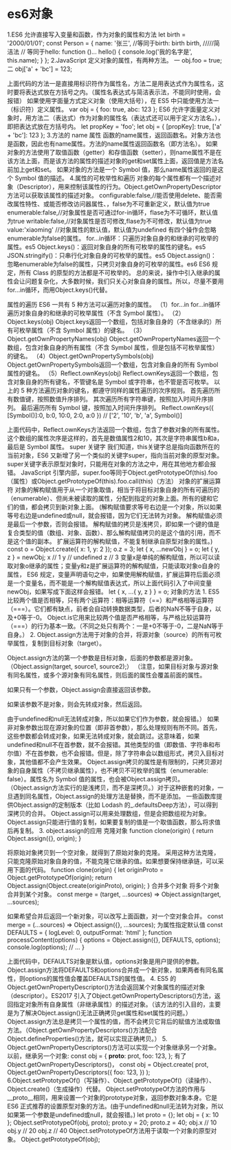 # es6对象

1.ES6 允许直接写入变量和函数，作为对象的属性和方法
let birth = '2000/01/01';
const Person = {
  name: '张三',
  //等同于birth: birth
  birth,    /////简洁法
  // 等同于hello: function ()...
  hello() { console.log('我的名字是', this.name); }
};
2.JavaScript 定义对象的属性，有两种方法。
一
obj.foo = true;
二
obj['a' + 'bc'] = 123;

上面代码的方法一是直接用标识符作为属性名，方法二是用表达式作为属性名，这时要将表达式放在方括号之内。（属性名表达式与简洁表示法，不能同时使用，会报错）
如果使用字面量方式定义对象（使用大括号），在 ES5 中只能使用方法一（标识符）定义属性。
var obj = {
  foo: true,
  abc: 123
};
ES6 允许字面量定义对象时，用方法二（表达式）作为对象的属性名（表达式还可以用于定义方法名。），即把表达式放在方括号内。
let propKey = 'foo';
let obj = {
  [propKey]: true,
  ['a' + 'bc']: 123
};
3.方法的 name 属性
函数的name属性，返回函数名。对象方法也是函数，因此也有name属性。方法的name属性返回函数名（即方法名）。
如果对象的方法使用了取值函数（getter）和存值函数（setter），则name属性不是在该方法上面，而是该方法的属性的描述对象的get和set属性上面，返回值是方法名前加上get和set。
如果对象的方法是一个 Symbol 值，那么name属性返回的是这个 Symbol 值的描述。
4.属性的可枚举性和遍历
对象的每个属性都有一个描述对象（Descriptor），用来控制该属性的行为。Object.getOwnPropertyDescriptor方法可以获取该属性的描述对象。
    configurable:false,//能否使用delete、能否需改属性特性、或能否修改访问器属性、，false为不可重新定义，默认值为true
    enumerable:false,//对象属性是否可通过for-in循环，flase为不可循环，默认值为true
    writable:false,//对象属性是否可修改,flase为不可修改，默认值为true
    value:'xiaoming' //对象属性的默认值，默认值为undefined
有四个操作会忽略enumerable为false的属性。
for...in循环：只遍历对象自身的和继承的可枚举的属性。es5
Object.keys()：返回对象自身的所有可枚举的属性的键名。es5
JSON.stringify()：只串行化对象自身的可枚举的属性。es5
Object.assign()： 忽略enumerable为false的属性，只拷贝对象自身的可枚举的属性。es6
ES6 规定，所有 Class 的原型的方法都是不可枚举的。
总的来说，操作中引入继承的属性会让问题复杂化，大多数时候，我们只关心对象自身的属性。所以，尽量不要用for...in循环，而用Object.keys()代替。

属性的遍历
ES6 一共有 5 种方法可以遍历对象的属性。
（1）for...in
for...in循环遍历对象自身的和继承的可枚举属性（不含 Symbol 属性）。
（2）Object.keys(obj)
Object.keys返回一个数组，包括对象自身的（不含继承的）所有可枚举属性（不含 Symbol 属性）的键名。
（3）Object.getOwnPropertyNames(obj)
Object.getOwnPropertyNames返回一个数组，包含对象自身的所有属性（不含 Symbol 属性，但是包括不可枚举属性）的键名。
（4）Object.getOwnPropertySymbols(obj)
Object.getOwnPropertySymbols返回一个数组，包含对象自身的所有 Symbol 属性的键名。
（5）Reflect.ownKeys(obj)
Reflect.ownKeys返回一个数组，包含对象自身的所有键名，不管键名是 Symbol 或字符串，也不管是否可枚举。
以上的 5 种方法遍历对象的键名，都遵守同样的属性遍历的次序规则。
首先遍历所有数值键，按照数值升序排列。
其次遍历所有字符串键，按照加入时间升序排列。
最后遍历所有 Symbol 键，按照加入时间升序排列。
Reflect.ownKeys({ [Symbol()]:0, b:0, 10:0, 2:0, a:0 })
// ['2', '10', 'b', 'a', Symbol()]

上面代码中，Reflect.ownKeys方法返回一个数组，包含了参数对象的所有属性。这个数组的属性次序是这样的，首先是数值属性2和10，其次是字符串属性b和a，最后是 Symbol 属性。
super 关键字
我们知道，this关键字总是指向函数所在的当前对象，ES6 又新增了另一个类似的关键字super，指向当前对象的原型对象。
super关键字表示原型对象时，只能用在对象的方法之中，用在其他地方都会报错。
JavaScript 引擎内部，super.foo等同于Object.getPrototypeOf(this).foo（属性）或Object.getPrototypeOf(this).foo.call(this)（方法）
对象的扩展运算符
对象的解构赋值用于从一个对象取值，相当于将目标对象自身的所有可遍历的（enumerable）、但尚未被读取的属性，分配到指定的对象上面。所有的键和它们的值，都会拷贝到新对象上面。
(解构赋值要求等号右边是一个对象，所以如果等号右边是undefined或null，就会报错，因为它们无法转为对象。
解构赋值必须是最后一个参数，否则会报错。
解构赋值的拷贝是浅拷贝，即如果一个键的值是复合类型的值（数组、对象、函数）、那么解构赋值拷贝的是这个值的引用，而不是这个值的副本。
扩展运算符的解构赋值，不能复制继承自原型对象的属性。)
const o = Object.create({ x: 1, y: 2 });
o.z = 3;
let { x, ...newObj } = o;
let { y, z } = newObj;
x // 1
y // undefined
z // 3
变量x是单纯的解构赋值，所以可以读取对象o继承的属性；变量y和z是扩展运算符的解构赋值，只能读取对象o自身的属性，
ES6 规定，变量声明语句之中，如果使用解构赋值，扩展运算符后面必须是一个变量名，而不能是一个解构赋值表达式，所以上面代码引入了中间变量newObj，如果写成下面这样会报错。
let { x, ...{ y, z } } = o;
对象的方法
1.
ES5 比较两个值是否相等，只有两个运算符：相等运算符（==）和严格相等运算符（===）。它们都有缺点，前者会自动转换数据类型，后者的NaN不等于自身，以及+0等于-0。
Object.is它用来比较两个值是否严格相等，与严格比较运算符（===）的行为基本一致。（不同之处只有两个：一是+0不等于-0，二是NaN等于自身。）
2.
Object.assign方法用于对象的合并，将源对象（source）的所有可枚举属性，复制到目标对象（target）。

Object.assign方法的第一个参数是目标对象，后面的参数都是源对象。（Object.assign(target, source1, source2);）
（注意，如果目标对象与源对象有同名属性，或多个源对象有同名属性，则后面的属性会覆盖前面的属性。

如果只有一个参数，Object.assign会直接返回该参数。

如果该参数不是对象，则会先转成对象，然后返回。

由于undefined和null无法转成对象，所以如果它们作为参数，就会报错。）
如果非对象参数出现在源对象的位置（即非首参数），那么处理规则有所不同。首先，这些参数都会转成对象，如果无法转成对象，就会跳过。这意味着，如果undefined和null不在首参数，就不会报错。其他类型的值（即数值、字符串和布尔值）不在首参数，也不会报错。但是，除了字符串会以数组形式，拷贝入目标对象，其他值都不会产生效果。
Object.assign拷贝的属性是有限制的，只拷贝源对象的自身属性（不拷贝继承属性），也不拷贝不可枚举的属性（enumerable: false）。属性名为 Symbol 值的属性，也会被Object.assign拷贝。（Object.assign方法实行的是浅拷贝，而不是深拷贝。）对于这种嵌套的对象，一旦遇到同名属性，Object.assign的处理方法是替换，而不是添加。
一些函数库提供Object.assign的定制版本（比如 Lodash 的_.defaultsDeep方法），可以得到深拷贝的合并。
Object.assign可以用来处理数组，但是会把数组视为对象。
Object.assign只能进行值的复制，如果要复制的值是一个取值函数，那么将求值后再复制。
3.
object.assign的应用
克隆对象
function clone(origin) {
  return Object.assign({}, origin);
}

将原始对象拷贝到一个空对象，就得到了原始对象的克隆。
采用这种方法克隆，只能克隆原始对象自身的值，不能克隆它继承的值。如果想要保持继承链，可以采用下面的代码。
function clone(origin) {
  let originProto = Object.getPrototypeOf(origin);
  return Object.assign(Object.create(originProto), origin);
}
合并多个对象
将多个对象合并到某个对象。
const merge =
  (target, ...sources) => Object.assign(target, ...sources);

如果希望合并后返回一个新对象，可以改写上面函数，对一个空对象合并。
const merge =
  (...sources) => Object.assign({}, ...sources);
为属性指定默认值
const DEFAULTS = {
  logLevel: 0,
  outputFormat: 'html'
};
function processContent(options) {
  options = Object.assign({}, DEFAULTS, options);
  console.log(options);
  // ...
}

上面代码中，DEFAULTS对象是默认值，options对象是用户提供的参数。Object.assign方法将DEFAULTS和options合并成一个新对象，如果两者有同名属性，则options的属性值会覆盖DEFAULTS的属性值。
4.
ES5 的Object.getOwnPropertyDescriptor()方法会返回某个对象属性的描述对象（descriptor）。ES2017 引入了Object.getOwnPropertyDescriptors()方法，返回指定对象所有自身属性（非继承属性）的描述对象。（该方法的引入目的，主要是为了解决Object.assign()无法正确拷贝get属性和set属性的问题。）
Object.assign方法总是拷贝一个属性的值，而不会拷贝它背后的赋值方法或取值方法。（Object.getOwnPropertyDescriptors()方法配合Object.defineProperties()方法，就可以实现正确拷贝。）
5.
Object.getOwnPropertyDescriptors()方法可以实现一个对象继承另一个对象。
以前，继承另一个对象:
const obj = {
  __proto__: prot,
  foo: 123,
};
有了Object.getOwnPropertyDescriptors()，
const obj = Object.create(
  prot,
  Object.getOwnPropertyDescriptors({
    foo: 123,
  })
);
6.Object.setPrototypeOf()（写操作）、Object.getPrototypeOf()（读操作）、Object.create()（生成操作）代替。
Object.setPrototypeOf方法的作用与__proto__相同，用来设置一个对象的prototype对象，返回参数对象本身。它是 ES6 正式推荐的设置原型对象的方法。(由于undefined和null无法转为对象，所以如果第一个参数是undefined或null，就会报错。)
let proto = {};
let obj = { x: 10 };
Object.setPrototypeOf(obj, proto);
proto.y = 20;
proto.z = 40;
obj.x // 10
obj.y // 20
obj.z // 40
Object.setPrototypeOf方法用于读取一个对象的原型对象。
Object.getPrototypeOf(obj);